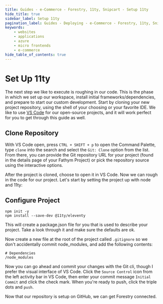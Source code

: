 ```yaml
---
title: Guides - e-Commerce - Forestry, 11ty, Snipcart - Setup 11ty
hide_title: true
sidebar_label: Setup 11ty
pagination_label: Guides - Deploying - e-Commerce - Forestry, 11ty, Snipcart - Setup 11ty
keywords:
    - websites
    - applications
    - azure
    - micro frontends
    - e-commerce
hide_table_of_contents: true
---
```


# Set Up 11ty

The next step we like to execute is roughing in our code.  This is the phase in which we set up our workspace, install initial frameworks/dependencies, and prepare to start our custom development.  Start by cloning your new project repository, using the shell of your choosing or your favorite IDE.  We like to use [VS Code](https://code.visualstudio.com/download) for our open-source projects, and it will work perfect for you to get through this guide as well.  

## Clone Repository

With VS Code open, press `CTRL + SHIFT + p` to open the Command Palette, type `clone` into the search and select the `Git: Clone` option from the list.  From there, you can provide the Git repository URL for your project (found in the details page of your Fathym Project) or pick the repository source using the interactive options.

After the project is cloned, choose to open it in VS Code.  Now we can rough in the code for our project.  Let's start by setting the project up with node and 11ty:

## Configure Project

```cli
npm init -y
npm install --save-dev @11ty/eleventy
```

This will create a package.json file for you that is used to describe your project. Take a look through it and make sure the defaults are ok.

Now create a new file at the root of the project called `.gitignore` so we don't accidentally commit node_modules, and add the following contents:

```.gitignore
# Dependencies
/node_modules
```

Now you can go ahead and commit your changes with the Git cli, though I prefer the visual interface of VS Code.  Click the `Source Control` icon from the left activity bar in VS Code, then enter your commit message `Initial Commit` and click the check mark.  When you're ready to push, click the triple dots and `push`.

Now that our repository is setup on GitHub, we can get Forestry connected.
